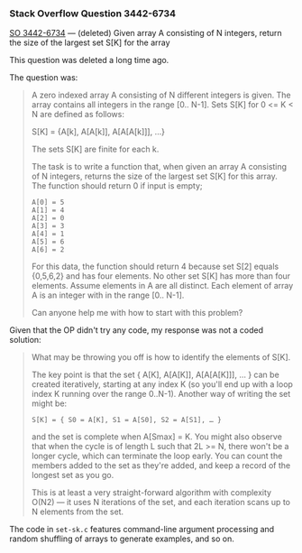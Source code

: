 ### Stack Overflow Question 3442-6734

[SO 3442-6734](https://stackoverflow.com/q/34426734) &mdash; (deleted)
Given array A consisting of N integers, return the size of the largest set S[K] for the array

This question was deleted a long time ago.

The question was:

> A zero indexed array A consisting of N different integers is given.  The
> array contains all integers in the range [0.. N-1].
> Sets S[K] for 0 <= K < N are defined as follows:
> 
> S[K] = {A[k], A[A[k]], A[A[A[k]]], …}
> 
> The sets S[K] are finite for each k.
> 
> The task is to write a function that, when given an array A consisting
> of N integers, returns the size of the largest set S[K] for this array.
> The function should return 0 if input is empty;
> 
>     A[0] = 5
>     A[1] = 4
>     A[2] = 0
>     A[3] = 3
>     A[4] = 1
>     A[5] = 6
>     A[6] = 2
> 
> For this data, the function should return 4 because set S[2] equals
> {0,5,6,2} and has four elements.  No other set S[K] has more than four
> elements.  Assume elements in A are all distinct.  Each element of array
> A is an integer with in the range [0.. N-1].
> 
> Can anyone help me with how to start with this problem?

Given that the OP didn't try any code, my response was not a coded solution:

> What may be throwing you off is how to identify the elements of S[K].
>
> The key point is that the set { A[K], A[A[K]], A[A[A[K]]], … } can
> be created iteratively, starting at any index K (so you'll end up with
> a loop index K running over the range 0..N-1).  Another way of writing
> the set might be:
>
>     S[K] = { S0 = A[K], S1 = A[S0], S2 = A[S1], … }
>
> and the set is complete when A[Smax] = K.  You might also observe that
> when the cycle is of length L such that 2L >= N, there won't be a
> longer cycle, which can terminate the loop early.  You can count the
> members added to the set as they're added, and keep a record of the
> longest set as you go.
>
> This is at least a very straight-forward algorithm with complexity
> O(N2) — it uses N iterations of the set, and each iteration scans up
> to N elements from the set.

The code in `set-sk.c` features command-line argument processing and
random shuffling of arrays to generate examples, and so on.
